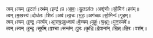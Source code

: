 

  
त्वम्।त्यम्।इ॒टतः॑।रथ॑म्।इन्द्र॑।प्र।आ॒वः॒।सु॒तऽव॑तः।अशृ॑णोः।सो॒मिन॑।हव॑म्॥  
त्वम्।म॒खस्य॑।दोध॑तः।शिरः॑।अव॑।त्व॒चः।भ॒रः॒।अग॑च्छः।सो॒मिनः॑।गृ॒हम्॥  
त्वम्।त्यम्।इ॒न्द्र॒।मर्त्य॑म्।आ॒स्त्र॒ऽबु॒ध्नाय॑।वे॒न्यम्।मुहुः॑।श्र॒थ्नाः॒।म॒न॒स्यवे॑॥  
त्वम्।त्यम्।इ॒न्द्र॒।सूर्य॑म्।प॒श्चा।सन्त॑म्।पु॒रः।कृ॒धि॒।दे॒वाना॑म्।चि॒त्।ति॒रः।वश॑म्॥  
